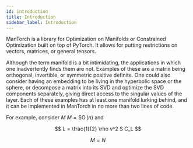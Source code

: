 ```yaml
---
id: introduction
title: Introduction
sidebar_label: Introduction
---
```


ManTorch is a library for Optimization on Manifolds or Constrained Optimization built on top of PyTorch. It allows for putting restrictions on vectors, matrices, or general tensors.

Although the term manifold is a bit intimidating, the applications in which one inadvertently finds them are not.  Examples of these are a matrix being orthogonal, invertible, or symmetric positive definite. One could also consider having an embedding to be living in the hyperbolic space or the sphere, or decompose a matrix into its SVD and optimize the SVD components separately, giving direct access to the singular values of the layer. Each of these examples has at least one manifold lurking behind, and it can be implemented in ManTorch in no more than two lines of code.

For example, consider $M$ $M = \operatorname{SO}(n)$ and

$$
L = \frac{1}{2} \rho v^2 S C_L
$$

$$
M = N
$$
